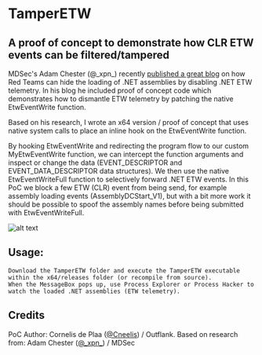 # TamperETW
## A proof of concept to demonstrate how CLR ETW events can be filtered/tampered

MDSec's Adam Chester (@\_xpn\_) recently [published a great blog](https://www.mdsec.co.uk/2020/03/hiding-your-net-etw/) on how Red Teams can hide the loading of .NET assemblies by disabling .NET ETW telemetry. In his blog he included proof of concept code which demonstrates how to dismantle ETW telemetry by patching the native EtwEventWrite function.

Based on his research, I wrote an x64 version / proof of concept that uses native system calls to place an inline hook on the EtwEventWrite function.

By hooking EtwEventWrite and redirecting the program flow to our custom MyEtwEventWrite function, we can intercept the function arguments and inspect or change the data (EVENT_DESCRIPTOR and EVENT_DATA_DESCRIPTOR data structures). We then use the native EtwEventWriteFull function to selectively forward .NET ETW events. In this PoC we block a few ETW (CLR) event from being send, for example assembly loading events (AssemblyDCStart_V1), but with a bit more work it should be possible to spoof the assembly names before being submitted with EtwEventWriteFull.

![alt text](https://github.com/outflanknl/TamperETW/raw/master/TamperETW.png "Proof of Concept")

## Usage:

```
Download the TamperETW folder and execute the TamperETW executable within the x64/releases folder (or recompile from source).
When the MessageBox pops up, use Process Explorer or Process Hacker to watch the loaded .NET assemblies (ETW telemetry). 
```

## Credits
PoC Author: Cornelis de Plaa ([@Cneelis](https://twitter.com/Cneelis)) / Outflank. 
Based on research from: Adam Chester ([@\_xpn\_](https://twitter.com/_xpn_)) / MDSec
